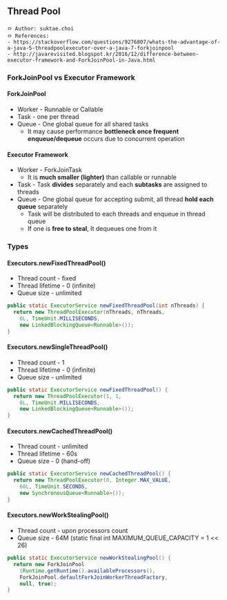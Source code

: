 ## Thread Pool
```
ㅁ Author: suktae.choi
ㅁ References:
- https://stackoverflow.com/questions/9276807/whats-the-advantage-of-a-java-5-threadpoolexecutor-over-a-java-7-forkjoinpool
- http://javarevisited.blogspot.kr/2016/12/difference-between-executor-framework-and-ForkJoinPool-in-Java.html
```

### ForkJoinPool vs Executor Framework
#### ForkJoinPool
- Worker - Runnable or Callable
- Task - one per thread
- Queue - One global queue for all shared tasks
  - It may cause performance **bottleneck once frequent enqueue/dequeue** occurs due to concurrent operation

#### Executor Framework
- Worker - ForkJoinTask
  - It is **much smaller (lighter)** than callable or runnable
- Task - Task **divides** separately and each **subtasks** are assigned to threads
- Queue - One global queue for accepting submit, all thread **hold each queue** separately
  - Task will be distributed to each threads and enqueue in thread queue
  - If one is **free to steal**, It dequeues one from it

### Types
#### Executors.newFixedThreadPool()
- Thread count - fixed
- Thread lifetime - 0 (infinite)
- Queue size - unlimited

```java
public static ExecutorService newFixedThreadPool(int nThreads) {
  return new ThreadPoolExecutor(nThreads, nThreads,
    0L, TimeUnit.MILLISECONDS,
    new LinkedBlockingQueue<Runnable>());
}
```

#### Executors.newSingleThreadPool()
- Thread count - 1
- Thread lifetime - 0 (infinite)
- Queue size - unlimited

```java
public static ExecutorService newFixedThreadPool() {
  return new ThreadPoolExecutor(1, 1,
    0L, TimeUnit.MILLISECONDS,
    new LinkedBlockingQueue<Runnable>());
}
```

#### Executors.newCachedThreadPool()
- Thread count - unlimited
- Thread lifetime - 60s
- Queue size - 0 (hand-off)

```java
public static ExecutorService newCachedThreadPool() {
  return new ThreadPoolExecutor(0, Integer.MAX_VALUE,
    60L, TimeUnit.SECONDS,
    new SynchronousQueue<Runnable>());
}
```

#### Executors.newWorkStealingPool()
- Thread count - upon processors count
- Queue size -  64M (static final int MAXIMUM_QUEUE_CAPACITY = 1 << 26)

```java
public static ExecutorService newWorkStealingPool() {
  return new ForkJoinPool
    (Runtime.getRuntime().availableProcessors(),
    ForkJoinPool.defaultForkJoinWorkerThreadFactory,
    null, true);
}
```
